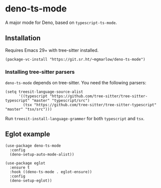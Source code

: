 # deno-ts-mode

A major mode for Deno, based on `typescript-ts-mode`.

## Installation

Requires Emacs 29+ with tree-sitter installed.

```elisp
(package-vc-install "https://git.sr.ht/~mgmarlow/deno-ts-mode")
```

### Installing tree-sitter parsers

`deno-ts-mode` depends on tree-sitter. You need the following parsers:

```elisp
(setq treesit-language-source-alist
      '((typescript "https://github.com/tree-sitter/tree-sitter-typescript" "master" "typescript/src")
        (tsx "https://github.com/tree-sitter/tree-sitter-typescript" "master" "tsx/src")))
```

Run `treesit-install-language-grammer` for both `typescript` and `tsx`.

## Eglot example

```elisp
(use-package deno-ts-mode
  :config
  (deno-setup-auto-mode-alist))

(use-package eglot
  :ensure t
  :hook ((deno-ts-mode . eglot-ensure))
  :config
  (deno-setup-eglot))
```
